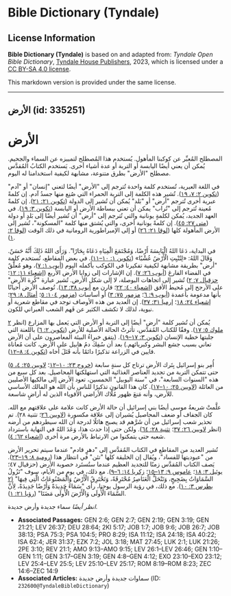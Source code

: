 # Bible Dictionary (Tyndale)

## License Information

**Bible Dictionary (Tyndale)** is based on and adapted from: _Tyndale Open Bible Dictionary_, [Tyndale House Publishers](https://tyndaleopenresources.com/), 2023, which is licensed under a [CC BY-SA 4.0 license](https://creativecommons.org/licenses/by-sa/4.0/legalcode.en).

This markdown version is provided under the same license.



--------------------------------

## الأرض (id: 335251)

الأرض
=====

المصطلح المُعبِّر عن كوكبنا المأهول. يُستخدم هذا المُصطلح لتمييزه عن السماء والجحيم. يُمكن أن يعني أيضًا اليابسة أو التربة أو عدة أشياء أخرى. يَستخدم الكتابُ المُقدَّس مصطلح "الأرض" بطرق متنوعة، مشابهة لكيفية استخدامنا له اليوم.

في اللغة العبرية، تُستخدم كلمة واحدة تُترجم إلى "الأرض" أيضًا لتعني "إنسان" أو "آدم" ([تكوين ٢: ٧، ١٩](https://ref.ly/Gen2:7)). تُشير هذه الكلمة إلى التربة الحمراء التي صُنِع منها جسدُ آدم. إن كلمةً عبرية أخرى تُترجم "أرض" أو "بَلد" يُمكن أن تُشير إلى الدولة ([تكوين ٢١: ٢١](https://ref.ly/Gen21:21)). إن كلمةً مُعينة تُترجم إلى "تُراب" يمكن أن تعني ببساطة الأرض أو اليابسة ([تكوين ٣: ١٩](https://ref.ly/Gen3:19)). في العهد الجديد، يُمكن لكلمةٍ يونانية والتي تُترجم إلى "أرض" أن تُشير أيضًا إلى بَلدٍ أو دولة ([متى ٢٧: ٤٥](https://ref.ly/Matt27:45)). إن كلمةً يونانية أخرى، والتي يُشتق منها كلمة "المسكونة"، تُشير إلى الأرض المأهولة كلها ([لوقا ٢١: ٢٦](https://ref.ly/Luke21:26)) أو إلى الإمبراطورية الرومانية في ذلك الوقت ([لوقا ٢: ١](https://ref.ly/Luke2:1)).

في البداية، دَعَا اللهُ الْيَابِسَةَ أَرْضًا، وَمُجْتَمَعَ الْمِيَاهِ دَعَاهُ بِحَارًا". وَرَأَى اللهُ ذَلِكَ أَنَّهُ حَسَنٌ. وَقَالَ اللهُ: «لِتُنْبِتِ الْأَرْضُ عُشْبًا» ([تكوين ١: ١٠–١١](https://ref.ly/Gen1:10-Gen1:11)). في بعض المقاطع، تُستخدم كلمة "أرض" بطريقة مشابهة لكيفية تفكيرنا في الكوكب بأكمله اليوم ([أيوب ١: ٧](https://ref.ly/Job1:7))، وهو مُعلَّقٌ في الفضاء الفارغ ([أيوب ٢٦: ٧](https://ref.ly/Job26:7)). إن الإشارات إلى زوايا الأرض الأربع ([إشعياء ١١: ١٢](https://ref.ly/Isa11:12)؛ [حزقيال ٧: ٢](https://ref.ly/Ezek7:2)) تُشير إلى اتجاهات البوصلة، لا إلى شكل الأرض. تُشير عبارة "كُرة الأرض" على الأرجح إلى مُحيط الأفق ([إشعياء ٤٠: ٢٢](https://ref.ly/Isa40:22)؛ قارن مع [أيوب ٣٨: ١٣](https://ref.ly/Job38:13)). تُوصف الأرض أحيانًا بأنها مدعومة بأعمدة ([أيوب ٩: ٦](https://ref.ly/Job9:6)؛ [مزمور ٧٥: ٣](https://ref.ly/Ps75:3)) أو أساسات ([مزمور ١٠٤: ٥](https://ref.ly/Ps104:5)؛ [أمثال ٨: ٢٩](https://ref.ly/Prov8:29)؛ [إشعياء ٢٤: ١٨](https://ref.ly/Isa24:18)؛ [إرميا ٣١: ٣٧](https://ref.ly/Jer31:37)). إن العديد من هذه الأوصاف توجد في مقاطع شعرية أو نبوية، لذلك لا تكشف الكثير عن فَهم الشعب العبراني للكون.

يُمكن أن تُشير كلمة "أرض" أيضًا إلى التربة أو الأرض التي يَعمل بها المزارع (انظر [٢ ملوك ٥: ١٧](https://ref.ly/2Kgs5:17)). وفقًا للكتاب المُقدَّس، تأثرتْ الحالة الأصلية للأرض ([تكوين ٢: ٦](https://ref.ly/Gen2:6)) باللعنة التي جلبتها خطية الإنسان ([تكوين ٣: ١٧–١٩](https://ref.ly/Gen3:17-Gen3:19)). (يتفق خبراءُ البيئة المعاصرون على أن الأرض تعاني بسبب جشع البشر وكبريائهم.) بعد أن سُفِكَ دمُ هابيل على الأرض، كانت مُعاناة قايين في الزراعة تذكيرًا دائمًا بأنه قَتَلَ أخاه ([تكوين ٤: ٨–١٢](https://ref.ly/Gen4:8-Gen4:12)).

أُمِر بنو إسرائيل بِتَرك الأرض ترتاح كل سنةٍ سابعة ([خروج ٢٣: ١٠–١٢](https://ref.ly/Exod23:10-Exod23:12)؛ [لاويين ٢٥: ٤، ٥](https://ref.ly/Lev25:4-Lev25:5)) حتى تتمكن التربة من تجديد العناصر الغذائية التي استهلكتها المحاصيل. بعد كل سبع من هذه "السنوات السابعة"، في "سنة اليوبيل" الخمسين، تعود الأرض إلى مالكيها الأصليين من العائلة ([لاويين ٢٥: ١٠–١٧](https://ref.ly/Lev25:10-Lev25:17)). كان هذا القانون تذكيرًا للناس بأن الله هو المالك الأساسي للأرض، وأنه مَنعَ ظهور مُلَّاك الأراضي الأقوياء الذين له أراضٍ شاسعة.

علَّمتْ شريعةُ موسى أيضًا بني إسرائيل أن حالة الأرض كانت علامة على علاقتهم مع الله. كان الجفاف أو ضعف المحاصيل يُشيران إلى علاقة مكسورة ([لاويين ٢٦](https://ref.ly/Lev26:1-Lev26:46)؛ تثنية ٢٨). تم تحذير شعب إسرائيل من أن شَرَّهم قد يصبح هائلًا لدرجة أن الله سيطردهم من أرضه (انظر [لاويين ٢٦: ٣٧](https://ref.ly/Lev26:37)؛ [تثنية ٢٨: ٦٤](https://ref.ly/Deut28:64)). ولكن حتى إذا حدث هذا، وَعَدَ اللهُ في النهاية باسترداد شعبه حتى يتمكنوا من الارتباط بالأرض مرة أخرى ([إشعياء ٦٢: ٤](https://ref.ly/Isa62:4)).

تُشير العديد من المقاطع في الكتاب المُقدَّس إلى "دهرٍ قادم" عندما سيتم تحرير الأرض من "عبوديتها للفساد"، ويُقال إن الخليقة كلها "تئن" في انتظار هذا ([رومية ٨: ١٩–٢٣](https://ref.ly/Rom8:19-Rom8:23)). يَصف الكتاب المُقدَّس زمنًا للتجديد العظيم عندما ستُستَرد خصوبة الأرض (حزقيال ٤٧؛ [يوئيل ٣: ١٨](https://ref.ly/Joel3:18)؛ [عاموس ٩: ١٣–١٥](https://ref.ly/Amos9:13-Amos9:15)؛ [زكريا ١٤: ٦–٩](https://ref.ly/Zech14:6-Zech14:9)). مع ذلك، في يومٍ من الأيام، سوف "تَزُولُ السَّمَاوَاتُ بِضَجِيجٍ، وَتَنْحَلُّ الْعَنَاصِرُ مُحْتَرِقَةً، وَتَحْتَرِقُ الْأَرْضُ وَالْمَصْنُوعَاتُ الَّتِي فِيهَا" ([٢ بطرس ٣: ١٠](https://ref.ly/2Pet3:10)). مع ذلك، في رؤية الرسول يوحنا، رأى "سَمَاءً جَدِيدَةً وَأَرْضًا جَدِيدَةً، لِأَنَّ السَّمَاءَ الْأُولَى وَالْأَرْضَ الْأُولَى مَضَتَا" ([رؤيا ٢١: ١](https://ref.ly/Rev21:1)).

*انظر أيضًا* سماء جديدة وأرض جديدة.

* **Associated Passages:** GEN 2:6; GEN 2:7; GEN 2:19; GEN 3:19; GEN 21:21; LEV 26:37; DEU 28:64; 2KI 5:17; JOB 1:7; JOB 9:6; JOB 26:7; JOB 38:13; PSA 75:3; PSA 104:5; PRO 8:29; ISA 11:12; ISA 24:18; ISA 40:22; ISA 62:4; JER 31:37; EZK 7:2; JOL 3:18; MAT 27:45; LUK 2:1; LUK 21:26; 2PE 3:10; REV 21:1; AMO 9:13–AMO 9:15; LEV 26:1–LEV 26:46; GEN 1:10–GEN 1:11; GEN 3:17–GEN 3:19; GEN 4:8–GEN 4:12; EXO 23:10–EXO 23:12; LEV 25:4–LEV 25:5; LEV 25:10–LEV 25:17; ROM 8:19–ROM 8:23; ZEC 14:6–ZEC 14:9
* **Associated Articles:** سماوات جديدة وأرض جديدة (ID: `232600@TyndaleBibleDictionary`)


